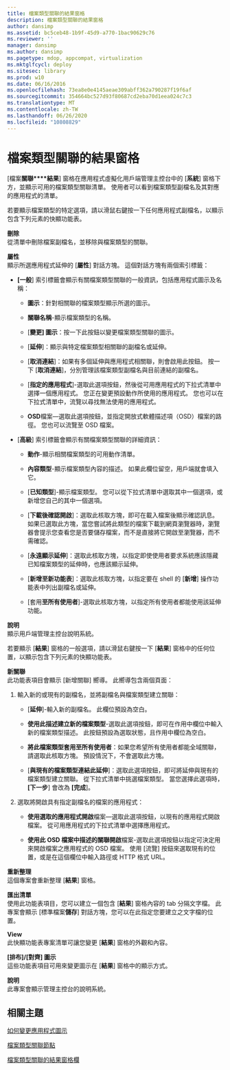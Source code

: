 ```yaml
---
title: 檔案類型關聯的結果窗格
description: 檔案類型關聯的結果窗格
author: dansimp
ms.assetid: bc5ceb48-1b9f-45d9-a770-1bac90629c76
ms.reviewer: ''
manager: dansimp
ms.author: dansimp
ms.pagetype: mdop, appcompat, virtualization
ms.mktglfcycl: deploy
ms.sitesec: library
ms.prod: w10
ms.date: 06/16/2016
ms.openlocfilehash: 73ea8e0e4145aeae309abff362a790287f19f6af
ms.sourcegitcommit: 354664bc527d93f80687cd2eba70d1eea024c7c3
ms.translationtype: MT
ms.contentlocale: zh-TW
ms.lasthandoff: 06/26/2020
ms.locfileid: "10808829"
---
```

# 檔案類型關聯的結果窗格


[檔案**關聯****結果**] 窗格在應用程式虛擬化用戶端管理主控台中的 [**系統**] 窗格下方，並顯示可用的檔案類型關聯清單。 使用者可以看到檔案類型副檔名及其對應的應用程式的清單。

若要顯示檔案類型的特定選項，請以滑鼠右鍵按一下任何應用程式副檔名，以顯示包含下列元素的快顯功能表。

<a href="" id="delete"></a>**刪除**  
從清單中刪除檔案副檔名，並移除與檔案類型的關聯。

<a href="" id="properties"></a>**屬性**  
顯示所選應用程式延伸的 [**屬性**] 對話方塊。 這個對話方塊有兩個索引標籤：

-   **[一般**] 索引標籤會顯示有關檔案類型關聯的一般資訊，包括應用程式圖示及名稱：

    -   **圖示**：針對相關聯的檔案類型顯示所選的圖示。

    -   **關聯名稱**-顯示檔案類型的名稱。

    -   [**變更] 圖示**：按一下此按鈕以變更檔案類型關聯的圖示。

    -   [**延伸**]：顯示與特定檔案類型相關聯的副檔名或延伸。

    -   [**取消連結**]：如果有多個延伸與應用程式相關聯，則會啟用此按鈕。 按一下 [**取消連結**]，分別管理該檔案類型副檔名與目前連結的副檔名。

    -   [**指定的應用程式**]-選取此選項按鈕，然後從可用應用程式的下拉式清單中選擇一個應用程式。 您正在變更預設動作所使用的應用程式。 您也可以在下拉式清單中，流覽以尋找無法使用的應用程式。

    -   **OSD**檔案—選取此選項按鈕，並指定開放式軟體描述項（OSD）檔案的路徑。 您也可以流覽至 OSD 檔案。

-   [**高級**] 索引標籤會顯示有關檔案類型關聯的詳細資訊：

    -   **動作**-顯示相關檔案類型的可用動作清單。

    -   **內容類型**-顯示檔案類型內容的描述。 如果此欄位留空，用戶端就會填入它。

    -   [**已知類型**]-顯示檔案類型。 您可以從下拉式清單中選取其中一個選項，或新增您自己的其中一個選項。

    -   [**下載後確認開啟**]：選取此核取方塊，即可在載入檔案後顯示確認訊息。 如果已選取此方塊，當您嘗試將此類型的檔案下載到網頁瀏覽器時，瀏覽器會提示您查看您是否要儲存檔案，而不是直接將它開啟至瀏覽器，而不需確認。

    -   [**永遠顯示延伸**]：選取此核取方塊，以指定即使使用者要求系統應該隱藏已知檔案類型的延伸時，也應該顯示延伸。

    -   [**新增至新功能表**]：選取此核取方塊，以指定要在 shell 的 [**新增**] 操作功能表中列出副檔名或延伸。

    -   [套用**至所有使用者**]-選取此核取方塊，以指定所有使用者都能使用該延伸功能。

<a href="" id="help"></a>**說明**  
顯示用戶端管理主控台說明系統。

若要顯示 [**結果**] 窗格的一般選項，請以滑鼠右鍵按一下 [**結果**] 窗格中的任何位置，以顯示包含下列元素的快顯功能表。

<a href="" id="new-association"></a>**新關聯**  
此功能表項目會顯示 [新增關聯] 嚮導。 此嚮導包含兩個頁面：

1.  輸入新的或現有的副檔名，並將副檔名與檔案類型建立關聯：

    -   [**延伸**]-輸入新的副檔名。 此欄位預設為空白。

    -   **使用此描述建立新的檔案類型**-選取此選項按鈕，即可在作用中欄位中輸入新的檔案類型描述。 此按鈕預設為選取狀態，且作用中欄位為空白。

    -   **將此檔案類型套用至所有使用者**：如果您希望所有使用者都能全域關聯，請選取此核取方塊。 預設情況下，不會選取此方塊。

    -   [**與現有的檔案類型連結此延伸**]：選取此選項按鈕，即可將延伸與現有的檔案類型建立關聯。 從下拉式清單中挑選檔案類型。 當您選擇此選項時， **[下一步**] 會改為 **[完成**]。

2.  選取將開啟具有指定副檔名的檔案的應用程式：

    -   **使用選取的應用程式開啟**檔案—選取此選項按鈕，以現有的應用程式開啟檔案。 從可用應用程式的下拉式清單中選擇應用程式。

    -   **使用此 OSD 檔案中描述的關聯開啟**檔案-選取此選項按鈕以指定可決定用來開啟檔案之應用程式的 OSD 檔案。 使用 [流覽] 按鈕來選取現有的位置，或是在這個欄位中輸入路徑或 HTTP 格式 URL。

<a href="" id="refresh"></a>**重新整理**  
這個專案會重新整理 [**結果**] 窗格。

<a href="" id="export-list"></a>**匯出清單**  
使用此功能表項目，您可以建立一個包含 [**結果**] 窗格內容的 tab 分隔文字檔。 此專案會顯示 [標準檔案**儲存**] 對話方塊，您可以在此指定您要建立之文字檔的位置。

<a href="" id="view"></a>**View**  
此快顯功能表專案清單可讓您變更 [**結果**] 窗格的外觀和內容。

<a href="" id="arrange-line-up-icons"></a>**[排布]/[對齊] 圖示**  
這些功能表項目可用來變更圖示在 [**結果**] 窗格中的顯示方式。

<a href="" id="help"></a>**說明**  
此專案會顯示管理主控台的說明系統。

## 相關主題


[如何變更應用程式圖示](how-to-change-an-application-icon.md)

[檔案類型關聯節點](file-type-associations-node-client.md)

[檔案類型關聯的結果窗格欄](file-type-association-results-pane-columns.md)

 

 






